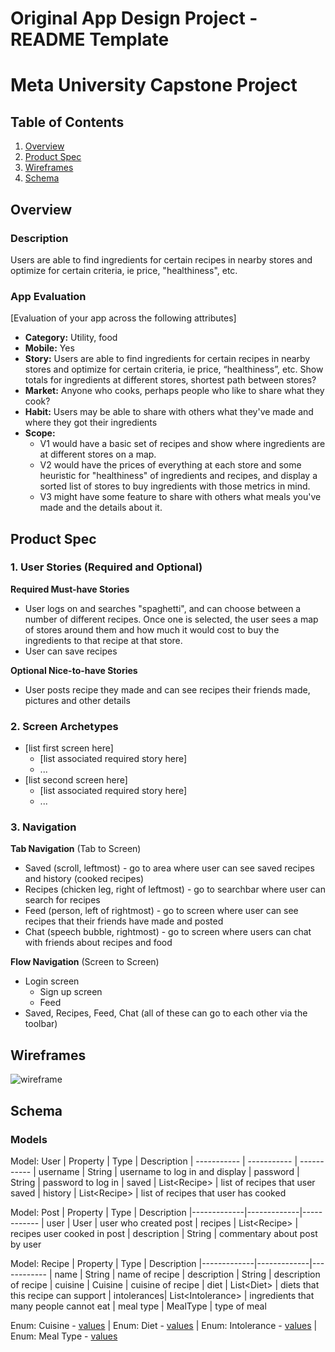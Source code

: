 Original App Design Project - README Template
===

# Meta University Capstone Project

## Table of Contents
1. [Overview](#Overview)
1. [Product Spec](#Product-Spec)
1. [Wireframes](#Wireframes)
2. [Schema](#Schema)

## Overview
### Description
Users are able to find ingredients for certain recipes in nearby stores and optimize for certain criteria, ie price, "healthiness", etc.

### App Evaluation
[Evaluation of your app across the following attributes]
- **Category:** Utility, food
- **Mobile:** Yes
- **Story:** Users are able to find ingredients for certain recipes in nearby stores and optimize for certain criteria, ie price, “healthiness”, etc. Show totals for ingredients at different stores, shortest path between stores? 
- **Market:** Anyone who cooks, perhaps people who like to share what they cook?
- **Habit:** Users may be able to share with others what they've made and where they got their ingredients
- **Scope:** 
    - V1 would have a basic set of recipes and show where ingredients are at different stores on a map. 
    - V2 would have the prices of everything at each store and some heuristic for "healthiness" of ingredients and recipes, and display a sorted list of stores to buy ingredients with those metrics in mind. 
    - V3 might have some feature to share with others what meals you've made and the details about it.
## Product Spec

### 1. User Stories (Required and Optional)

**Required Must-have Stories**

* User logs on and searches "spaghetti", and can choose between a number of different recipes. Once one is selected, the user sees a map of stores around them and how much it would cost to buy the ingredients to that recipe at that store.
* User can save recipes

**Optional Nice-to-have Stories**

* User posts recipe they made and can see recipes their friends made, pictures and other details

### 2. Screen Archetypes

* [list first screen here]
   * [list associated required story here]
   * ...
* [list second screen here]
   * [list associated required story here]
   * ...

### 3. Navigation

**Tab Navigation** (Tab to Screen)

* Saved (scroll, leftmost) - go to area where user can see saved recipes and history (cooked recipes)
* Recipes (chicken leg, right of leftmost) - go to searchbar where user can search for recipes
* Feed (person, left of rightmost) - go to screen where user can see recipes that their friends have made and posted
* Chat (speech bubble, rightmost) - go to screen where users can chat with friends about recipes and food

**Flow Navigation** (Screen to Screen)

* Login screen
   * Sign up screen
   * Feed
* Saved, Recipes, Feed, Chat (all of these can go to each other via the toolbar)

## Wireframes
![wireframe](https://user-images.githubusercontent.com/36943811/173662715-0f5ea563-9fd9-4a90-9009-483de79d936b.jpeg)

## Schema 

### Models
Model: User
| Property    | Type        | Description
| ----------- | ----------- | -----------
| username    | String      | username to log in and display
| password    | String      | password to log in
| saved       | List\<Recipe> | list of recipes that user saved
| history     | List\<Recipe> | list of recipes that user has cooked

Model: Post
| Property    | Type        | Description
|-------------|-------------|------------
| user        | User        | user who created post
| recipes     | List\<Recipe> | recipes user cooked in post
| description | String      | commentary about post by user

Model: Recipe
| Property    | Type        | Description
|-------------|-------------|------------
| name        | String      | name of recipe
| description | String      | description of recipe
| cuisine     | Cuisine     | cuisine of recipe
| diet        | List\<Diet> | diets that this recipe can support
| intolerances| List\<Intolerance> | ingredients that many people cannot eat
| meal type   | MealType    | type of meal

Enum: Cuisine - [values](https://spoonacular.com/food-api/docs#Cuisines)
 | Enum: Diet - [values](https://spoonacular.com/food-api/docs#Diets)
 | Enum: Intolerance - [values](https://spoonacular.com/food-api/docs#Intolerances)
 | Enum: Meal Type - [values](https://spoonacular.com/food-api/docs#Meal-Types)

